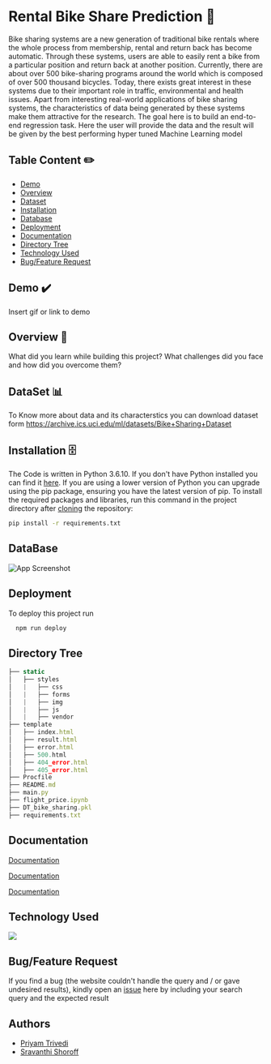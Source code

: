 
# Rental Bike Share Prediction 🚴

Bike sharing systems are a new generation of traditional bike rentals where the whole
process from membership, rental and return back has become automatic. Through
these systems, users are able to easily rent a bike from a particular position and return
back at another position. Currently, there are about over 500 bike-sharing programs
around the world which is composed of over 500 thousand bicycles. Today, there exists
great interest in these systems due to their important role in traffic, environmental and
health issues. Apart from interesting real-world applications of bike sharing systems, the
characteristics of data being generated by these systems make them attractive for the
research.
The goal here is to build an end-to-end regression task. Here the user will provide the
data and the result will be given by the best performing hyper tuned Machine Learning
model

## Table Content ✏️

 - [Demo](https://awesomeopensource.com/project/elangosundar/awesome-README-templates)
 - [Overview](https://github.com/matiassingers/awesome-readme)
 - [Dataset](https://github.com/matiassingers/awesome-readme)
 - [Installation](https://awesomeopensource.com/project/elangosundar/awesome-README-templates)
 - [Database](https://github.com/matiassingers/awesome-readme)
 - [Deployment](https://github.com/matiassingers/awesome-readme)
 - [Documentation](https://github.com/matiassingers/awesome-readme)
 - [Directory Tree](https://bulldogjob.com/news/449-how-to-write-a-good-readme-for-your-github-project)
 - [Technology Used](https://github.com/matiassingers/awesome-readme)
 - [Bug/Feature Request](https://awesomeopensource.com/project/elangosundar/awesome-README-templates)
 





## Demo ✔️

Insert gif or link to demo

  
## Overview 📜

What did you learn while building this project? What challenges did you face and how did you overcome them?

  
## DataSet 📊

To Know more about data and its characterstics you can download dataset form https://archive.ics.uci.edu/ml/datasets/Bike+Sharing+Dataset 



  
## Installation 🗄️

The Code is written in Python 3.6.10. If you don't have Python installed you can find it [here](https://www.python.org/downloads/). If you are using a lower version of Python you can upgrade using the pip package, ensuring you have the latest version of pip. To install the required packages and libraries, run this command in the project directory after [cloning](https://github.com/Priyam-Trivedi/ebike_count_prediction/tree/master) the repository:
```bash
pip install -r requirements.txt
```
## DataBase

![App Screenshot](https://via.placeholder.com/468x300?text=App+Screenshot+Here)

  
## Deployment

To deploy this project run

```bash
  npm run deploy
```

  
## Directory Tree

```javascript
├── static 
│   ├── styles
│   |   ├── css
│   |   ├── forms
│   |   ├── img
│   |   ├── js
│   |   ├── vendor
├── template
│   ├── index.html
│   ├── result.html
│   ├── error.html
│   ├── 500.html
│   ├── 404_error.html
│   ├── 405_error.html
├── Procfile
├── README.md
├── main.py
├── flight_price.ipynb
├── DT_bike_sharing.pkl
├── requirements.txt


```

  
## Documentation

[Documentation](https://linktodocumentation)

[Documentation](https://linktodocumentation)

[Documentation](https://linktodocumentation)



  
## Technology Used 
![](https://forthebadge.com/images/badges/made-with-python.svg)


## Bug/Feature Request
If you find a bug (the website couldn't handle the query and / or gave undesired results), kindly open an [issue](https://github.com/Priyam-Trivedi/ebike_count_prediction/issues) here by including your search query and the expected result

  
## Authors

- [Priyam Trivedi](https://www.github.com/octokatherine)
- [Sravanthi Shoroff](https://www.github.com/octokatherine)

  